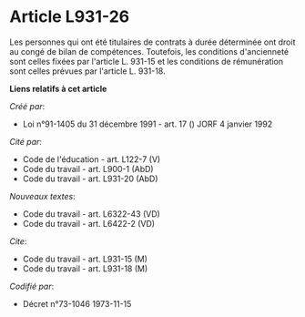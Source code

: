 # Article L931-26

Les personnes qui ont été titulaires de contrats à durée déterminée ont droit au congé de bilan de compétences. Toutefois,
les conditions d'ancienneté sont celles fixées par l'article L. 931-15 et les conditions de rémunération sont celles prévues
par l'article L. 931-18.

**Liens relatifs à cet article**

_Créé par_:

  - Loi n°91-1405 du 31 décembre 1991 - art. 17 () JORF 4 janvier 1992

_Cité par_:

  - Code de l'éducation - art. L122-7 (V)
  - Code du travail - art. L900-1 (AbD)
  - Code du travail - art. L931-20 (AbD)

_Nouveaux textes_:

  - Code du travail - art. L6322-43 (VD)
  - Code du travail - art. L6422-2 (VD)

_Cite_:

  - Code du travail - art. L931-15 (M)
  - Code du travail - art. L931-18 (M)

_Codifié par_:

  - Décret n°73-1046 1973-11-15
